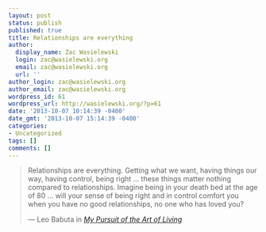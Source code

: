```yaml
---
layout: post
status: publish
published: true
title: Relationships are everything
author:
  display_name: Zac Wasielewski
  login: zac@wasielewski.org
  email: zac@wasielewski.org
  url: ''
author_login: zac@wasielewski.org
author_email: zac@wasielewski.org
wordpress_id: 61
wordpress_url: http://wasielewski.org/?p=61
date: '2013-10-07 10:14:39 -0400'
date_gmt: '2013-10-07 15:14:39 -0400'
categories:
- Uncategorized
tags: []
comments: []
---
```

> Relationships are everything. Getting what we want, having things our way, having control, being right ... these things matter nothing compared to relationships. Imagine being in your death bed at the age of 80 ... will your sense of being right and in control comfort you when you have no good relationships, no one who has loved you?
>
> — Leo Babuta in <cite>[My Pursuit of the Art of Living](http://zenhabits.net/aol/)</cite>
